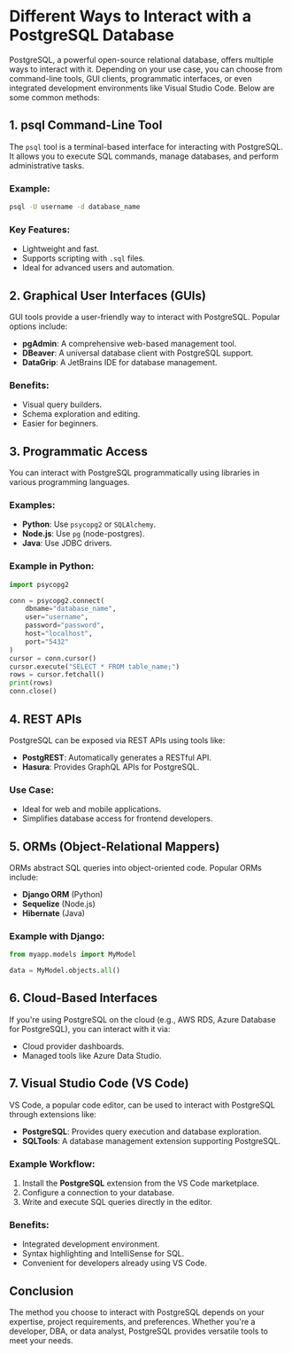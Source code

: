 # Different Ways to Interact with a PostgreSQL Database

PostgreSQL, a powerful open-source relational database, offers multiple ways to interact with it. Depending on your use case, you can choose from command-line tools, GUI clients, programmatic interfaces, or even integrated development environments like Visual Studio Code. Below are some common methods:

## 1. **psql Command-Line Tool**
The `psql` tool is a terminal-based interface for interacting with PostgreSQL. It allows you to execute SQL commands, manage databases, and perform administrative tasks.

### Example:
```bash
psql -U username -d database_name
```

### Key Features:
- Lightweight and fast.
- Supports scripting with `.sql` files.
- Ideal for advanced users and automation.

## 2. **Graphical User Interfaces (GUIs)**
GUI tools provide a user-friendly way to interact with PostgreSQL. Popular options include:
- **pgAdmin**: A comprehensive web-based management tool.
- **DBeaver**: A universal database client with PostgreSQL support.
- **DataGrip**: A JetBrains IDE for database management.

### Benefits:
- Visual query builders.
- Schema exploration and editing.
- Easier for beginners.

## 3. **Programmatic Access**
You can interact with PostgreSQL programmatically using libraries in various programming languages.

### Examples:
- **Python**: Use `psycopg2` or `SQLAlchemy`.
- **Node.js**: Use `pg` (node-postgres).
- **Java**: Use JDBC drivers.

### Example in Python:
```python
import psycopg2

conn = psycopg2.connect(
    dbname="database_name",
    user="username",
    password="password",
    host="localhost",
    port="5432"
)
cursor = conn.cursor()
cursor.execute("SELECT * FROM table_name;")
rows = cursor.fetchall()
print(rows)
conn.close()
```

## 4. **REST APIs**
PostgreSQL can be exposed via REST APIs using tools like:
- **PostgREST**: Automatically generates a RESTful API.
- **Hasura**: Provides GraphQL APIs for PostgreSQL.

### Use Case:
- Ideal for web and mobile applications.
- Simplifies database access for frontend developers.

## 5. **ORMs (Object-Relational Mappers)**
ORMs abstract SQL queries into object-oriented code. Popular ORMs include:
- **Django ORM** (Python)
- **Sequelize** (Node.js)
- **Hibernate** (Java)

### Example with Django:
```python
from myapp.models import MyModel

data = MyModel.objects.all()
```

## 6. **Cloud-Based Interfaces**
If you're using PostgreSQL on the cloud (e.g., AWS RDS, Azure Database for PostgreSQL), you can interact with it via:
- Cloud provider dashboards.
- Managed tools like Azure Data Studio.

## 7. **Visual Studio Code (VS Code)**
VS Code, a popular code editor, can be used to interact with PostgreSQL through extensions like:
- **PostgreSQL**: Provides query execution and database exploration.
- **SQLTools**: A database management extension supporting PostgreSQL.

### Example Workflow:
1. Install the **PostgreSQL** extension from the VS Code marketplace.
2. Configure a connection to your database.
3. Write and execute SQL queries directly in the editor.

### Benefits:
- Integrated development environment.
- Syntax highlighting and IntelliSense for SQL.
- Convenient for developers already using VS Code.

## Conclusion
The method you choose to interact with PostgreSQL depends on your expertise, project requirements, and preferences. Whether you're a developer, DBA, or data analyst, PostgreSQL provides versatile tools to meet your needs.
